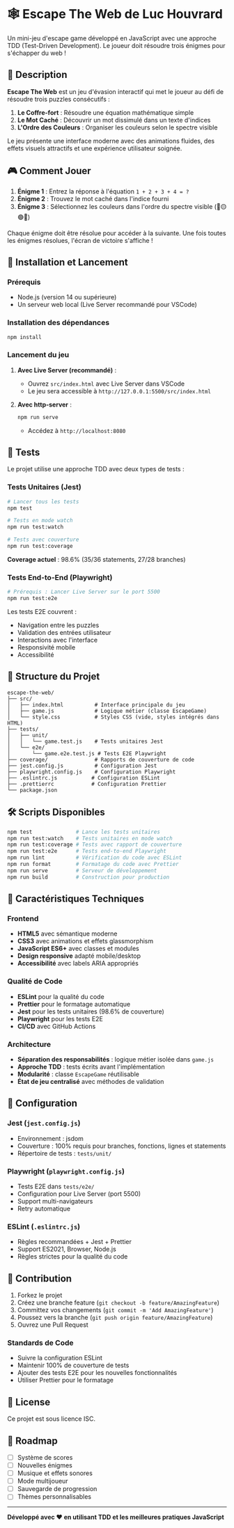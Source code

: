 # 🕸️ Escape The Web de Luc Houvrard

Un mini-jeu d'escape game développé en JavaScript avec une approche TDD (Test-Driven Development). Le joueur doit résoudre trois énigmes pour s'échapper du web !

## 📖 Description

**Escape The Web** est un jeu d'évasion interactif qui met le joueur au défi de résoudre trois puzzles consécutifs :

1. **Le Coffre-fort** : Résoudre une équation mathématique simple
2. **Le Mot Caché** : Découvrir un mot dissimulé dans un texte d'indices
3. **L'Ordre des Couleurs** : Organiser les couleurs selon le spectre visible

Le jeu présente une interface moderne avec des animations fluides, des effets visuels attractifs et une expérience utilisateur soignée.

## 🎮 Comment Jouer

1. **Énigme 1** : Entrez la réponse à l'équation `1 + 2 + 3 + 4 = ?`
2. **Énigme 2** : Trouvez le mot caché dans l'indice fourni
3. **Énigme 3** : Sélectionnez les couleurs dans l'ordre du spectre visible (🔴🟡🟢🔵)

Chaque énigme doit être résolue pour accéder à la suivante. Une fois toutes les énigmes résolues, l'écran de victoire s'affiche !

## 🚀 Installation et Lancement

### Prérequis
- Node.js (version 14 ou supérieure)
- Un serveur web local (Live Server recommandé pour VSCode)

### Installation des dépendances
```bash
npm install
```

### Lancement du jeu
1. **Avec Live Server (recommandé)** :
   - Ouvrez `src/index.html` avec Live Server dans VSCode
   - Le jeu sera accessible à `http://127.0.0.1:5500/src/index.html`

2. **Avec http-server** :
   ```bash
   npm run serve
   ```
   - Accédez à `http://localhost:8080`

## 🧪 Tests

Le projet utilise une approche TDD avec deux types de tests :

### Tests Unitaires (Jest)
```bash
# Lancer tous les tests
npm test

# Tests en mode watch
npm run test:watch

# Tests avec couverture
npm run test:coverage
```

**Coverage actuel** : 98.6% (35/36 statements, 27/28 branches)

### Tests End-to-End (Playwright)
```bash
# Prérequis : Lancer Live Server sur le port 5500
npm run test:e2e
```

Les tests E2E couvrent :
- Navigation entre les puzzles
- Validation des entrées utilisateur
- Interactions avec l'interface
- Responsivité mobile
- Accessibilité

## 📁 Structure du Projet

```
escape-the-web/
├── src/
│   ├── index.html          # Interface principale du jeu
│   ├── game.js             # Logique métier (classe EscapeGame)
│   └── style.css           # Styles CSS (vide, styles intégrés dans HTML)
├── tests/
│   ├── unit/
│   │   └── game.test.js    # Tests unitaires Jest
│   └── e2e/
│       └── game.e2e.test.js # Tests E2E Playwright
├── coverage/               # Rapports de couverture de code
├── jest.config.js          # Configuration Jest
├── playwright.config.js    # Configuration Playwright
├── .eslintrc.js           # Configuration ESLint
├── .prettierrc            # Configuration Prettier
└── package.json
```

## 🛠️ Scripts Disponibles

```bash
npm test              # Lance les tests unitaires
npm run test:watch    # Tests unitaires en mode watch
npm run test:coverage # Tests avec rapport de couverture
npm run test:e2e      # Tests end-to-end Playwright
npm run lint          # Vérification du code avec ESLint
npm run format        # Formatage du code avec Prettier
npm run serve         # Serveur de développement
npm run build         # Construction pour production
```

## 🎨 Caractéristiques Techniques

### Frontend
- **HTML5** avec sémantique moderne
- **CSS3** avec animations et effets glassmorphism
- **JavaScript ES6+** avec classes et modules
- **Design responsive** adapté mobile/desktop
- **Accessibilité** avec labels ARIA appropriés

### Qualité de Code
- **ESLint** pour la qualité du code
- **Prettier** pour le formatage automatique
- **Jest** pour les tests unitaires (98.6% de couverture)
- **Playwright** pour les tests E2E
- **CI/CD** avec GitHub Actions

### Architecture
- **Séparation des responsabilités** : logique métier isolée dans `game.js`
- **Approche TDD** : tests écrits avant l'implémentation
- **Modularité** : classe `EscapeGame` réutilisable
- **État de jeu centralisé** avec méthodes de validation

## 🔧 Configuration

### Jest (`jest.config.js`)
- Environnement : jsdom
- Couverture : 100% requis pour branches, fonctions, lignes et statements
- Répertoire de tests : `tests/unit/`

### Playwright (`playwright.config.js`)
- Tests E2E dans `tests/e2e/`
- Configuration pour Live Server (port 5500)
- Support multi-navigateurs
- Retry automatique

### ESLint (`.eslintrc.js`)
- Règles recommandées + Jest + Prettier
- Support ES2021, Browser, Node.js
- Règles strictes pour la qualité du code

## 🤝 Contribution

1. Forkez le projet
2. Créez une branche feature (`git checkout -b feature/AmazingFeature`)
3. Committez vos changements (`git commit -m 'Add AmazingFeature'`)
4. Poussez vers la branche (`git push origin feature/AmazingFeature`)
5. Ouvrez une Pull Request

### Standards de Code
- Suivre la configuration ESLint
- Maintenir 100% de couverture de tests
- Ajouter des tests E2E pour les nouvelles fonctionnalités
- Utiliser Prettier pour le formatage

## 📝 License

Ce projet est sous licence ISC.

## 🎯 Roadmap

- [ ] Système de scores
- [ ] Nouvelles énigmes
- [ ] Musique et effets sonores
- [ ] Mode multijoueur
- [ ] Sauvegarde de progression
- [ ] Thèmes personnalisables

---

**Développé avec ❤️ en utilisant TDD et les meilleures pratiques JavaScript**
